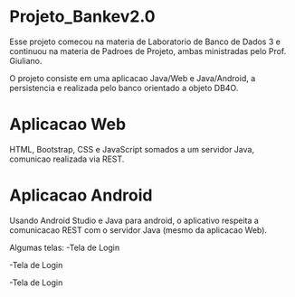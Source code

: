 # Projeto_Bankev2.0
Esse projeto comecou na materia de Laboratorio de Banco de Dados 3 e continuou na materia de Padroes de Projeto, ambas ministradas pelo Prof. Giuliano.

O projeto consiste em uma aplicacao Java/Web e Java/Android, a persistencia e realizada pelo banco orientado a objeto DB4O.

# Aplicacao Web
HTML, Bootstrap, CSS e JavaScript somados a um servidor Java, comunicao realizada via REST.

# Aplicacao Android
Usando Android Studio e Java para android, o aplicativo respeita a comunicacao REST com o servidor Java (mesmo da aplicacao Web).

Algumas telas:
-Tela de Login

-Tela de Login

-Tela de Login
